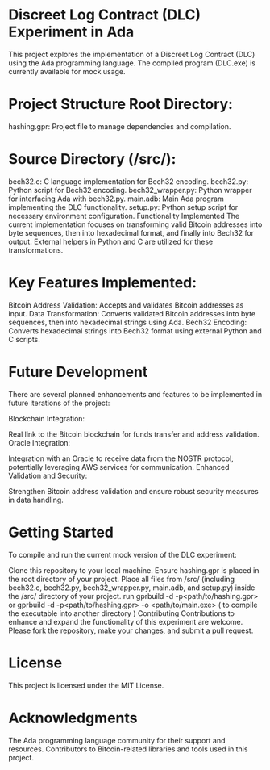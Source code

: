 Discreet Log Contract (DLC) Experiment in Ada
===================================================================
This project explores the implementation of a Discreet Log Contract (DLC) using the Ada programming language. The compiled program (DLC.exe) is currently available for mock usage.

Project Structure
Root Directory:
===================================================================
hashing.gpr: Project file to manage dependencies and compilation.

Source Directory (/src/):
===================================================================
bech32.c: C language implementation for Bech32 encoding.
bech32.py: Python script for Bech32 encoding.
bech32_wrapper.py: Python wrapper for interfacing Ada with bech32.py.
main.adb: Main Ada program implementing the DLC functionality.
setup.py: Python setup script for necessary environment configuration.
Functionality Implemented
The current implementation focuses on transforming valid Bitcoin addresses into byte sequences, then into hexadecimal format, and finally into Bech32 for output. External helpers in Python and C are utilized for these transformations.

Key Features Implemented:
==================================================================
Bitcoin Address Validation: Accepts and validates Bitcoin addresses as input.
Data Transformation: Converts validated Bitcoin addresses into byte sequences, then into hexadecimal strings using Ada.
Bech32 Encoding: Converts hexadecimal strings into Bech32 format using external Python and C scripts.

Future Development
===================================================================
There are several planned enhancements and features to be implemented in future iterations of the project:

Blockchain Integration:

Real link to the Bitcoin blockchain for funds transfer and address validation.
Oracle Integration:

Integration with an Oracle to receive data from the NOSTR protocol, potentially leveraging AWS services for communication.
Enhanced Validation and Security:

Strengthen Bitcoin address validation and ensure robust security measures in data handling.

Getting Started
===============================================
To compile and run the current mock version of the DLC experiment:

Clone this repository to your local machine.
Ensure hashing.gpr is placed in the root directory of your project.
Place all files from /src/ (including bech32.c, bech32.py, bech32_wrapper.py, main.adb, and setup.py) inside the /src/ directory of your project.
run gprbuild -d -p<path/to/hashing.gpr>
or
gprbuild -d -p<path/to/hashing.gpr> -o <path/to/main.exe> ( to compile the executable into another directory )
Contributing
Contributions to enhance and expand the functionality of this experiment are welcome. Please fork the repository, make your changes, and submit a pull request.

License
===============================================
This project is licensed under the MIT License.

Acknowledgments
===============================================
The Ada programming language community for their support and resources.
Contributors to Bitcoin-related libraries and tools used in this project.
